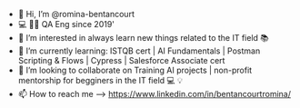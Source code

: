 - 👋 Hi, I’m @romina-bentancourt
- 💻 👩‍💼 QA Eng since 2019'
- 👀 I’m interested in always learn new things related to the IT field 📚
- 🌱 I’m currently learning: ISTQB cert | AI Fundamentals | Postman Scripting & Flows | Cypress | Salesforce Associate cert
- 💞️ I’m looking to collaborate on Training AI projects | non-profit mentorship for begginers in the IT field 💻 💡
- 📫 How to reach me --> https://www.linkedin.com/in/bentancourtromina/

<!---
romina-bentancourt/romina-bentancourt is a ✨ special ✨ repository because its `README.md` (this file) appears on your GitHub profile.
You can click the Preview link to take a look at your changes.
--->
